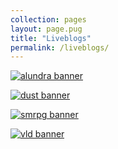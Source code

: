 ```yaml
---
collection: pages
layout: page.pug
title: "Liveblogs"
permalink: /liveblogs/
---
```


[<img src="" alt="alundra banner" class="banner" />](./alundra/)

[<img src="" alt="dust banner" class="banner" />](./dust/)

[<img src="" alt="smrpg banner" class="banner" />](./smrpg/)

[<img src="" alt="vld banner" class="banner" />](./vld/)
